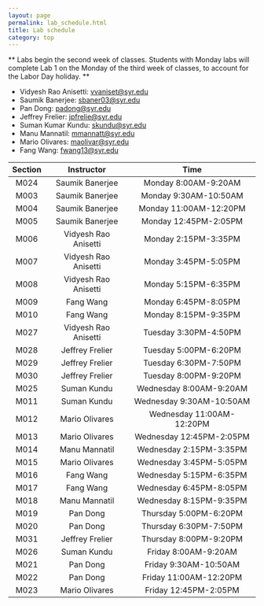 ```yaml
---
layout: page
permalink: lab_schedule.html
title: Lab schedule
category: top
---
```


** Labs begin the second week of classes. Students with Monday labs will complete Lab 1 on the Monday of the third week of classes, to account for the Labor Day holiday. **

* Vidyesh Rao Anisetti: <vvaniset@syr.edu>
* Saumik Banerjee: <sbaner03@syr.edu> 
* Pan Dong: <padong@syr.edu>
* Jeffrey Frelier: <jpfrelie@syr.edu>
* Suman Kumar Kundu: <skundu@syr.edu> 
* Manu Mannatil: <mmannatt@syr.edu>
* Mario Olivares: <maolivar@syr.edu>
* Fang Wang: <fwang13@syr.edu>

| **Section**    | **Instructor** | **Time** |
|:----------:|:-------------:|:----:|
|M024|Saumik Banerjee 		 |Monday 8:00AM-9:20AM |
|M003|Saumik Banerjee		 |Monday 9:30AM-10:50AM |
|M004|Saumik Banerjee		 |Monday 11:00AM-12:20PM |
|M005|Saumik Banerjee		 |Monday 12:45PM-2:05PM |
|M006|Vidyesh Rao Anisetti       |Monday 2:15PM-3:35PM |
|M007|Vidyesh Rao Anisetti	 |Monday 3:45PM-5:05PM |
|M008|Vidyesh Rao Anisetti	 |Monday 5:15PM-6:35PM |
|M009|Fang Wang		 |Monday 6:45PM-8:05PM |
|M010|Fang Wang		 |Monday 8:15PM-9:35PM |
|M027|Vidyesh Rao Anisetti	 |Tuesday 3:30PM-4:50PM |
|M028|Jeffrey Frelier   		 |Tuesday 5:00PM-6:20PM |
|M029|Jeffrey Frelier   		 |Tuesday 6:30PM-7:50PM |
|M030|Jeffrey Frelier   		 |Tuesday 8:00PM-9:20PM |
|M025|Suman Kundu           	 |Wednesday 8:00AM-9:20AM |
|M011|Suman Kundu		 |Wednesday 9:30AM-10:50AM |
|M012|Mario Olivares  	 	 |Wednesday 11:00AM-12:20PM |
|M013|Mario Olivares             |Wednesday 12:45PM-2:05PM |
|M014|Manu Mannatil		 |Wednesday 2:15PM-3:35PM |
|M015|Mario Olivares		 |Wednesday 3:45PM-5:05PM |
|M016|Fang Wang		 |Wednesday 5:15PM-6:35PM |
|M017|Fang Wang 		 |Wednesday 6:45PM-8:05PM |
|M018|Manu Mannatil	   	 |Wednesday 8:15PM-9:35PM |
|M019|Pan Dong			 |Thursday 5:00PM-6:20PM |
|M020|Pan Dong     		 |Thursday 6:30PM-7:50PM |
|M031|Jeffrey Frelier                 |Thursday 8:00PM-9:20PM |
|M026|Suman Kundu          	 |Friday 8:00AM-9:20AM |
|M021|Pan Dong                	 |Friday 9:30AM-10:50AM |
|M022|Pan Dong  		 |Friday 11:00AM-12:20PM |
|M023|Mario Olivares 		 |Friday 12:45PM-2:05PM |

